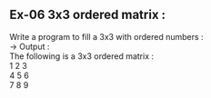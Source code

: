 ## Ex-06 3x3 ordered matrix :  
Write a program to fill a 3x3 with ordered numbers :  
 -> Output :  
  The following is a 3x3 ordered matrix  :  
  1  2  3  
  4  5  6  
  7  8  9  
